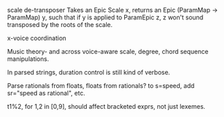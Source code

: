 scale de-transposer
  Takes an Epic Scale x, returns an Epic (ParamMap -> ParamMap) y,
  such that if y is applied to ParamEpic z, z won't sound transposed
  by the roots of the scale.

x-voice coordination

Music theory- and across voice-aware scale, degree, chord sequence manipulations.

In parsed strings, duration control is still kind of verbose.

Parse rationals from floats, floats from rationals?
  to s=speed, add sr="speed as rational", etc.

t1%2, for 1,2 in [0,9], should affect bracketed exprs, not just lexemes.
